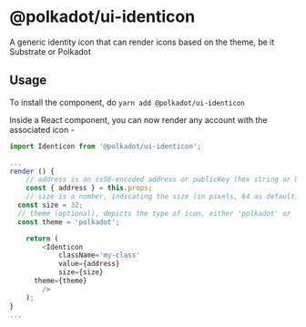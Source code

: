# @polkadot/ui-identicon

A generic identity icon that can render icons based on the theme, be it Substrate or Polkadot

## Usage

To install the component, do `yarn add @polkadot/ui-identicon`

Inside a React component, you can now render any account with the associated icon -

```javascript
import Identicon from '@polkadot/ui-identicon';

...
render () {
	// address is an ss58-encoded address or publicKey (hex string or Uint8Array)
	const { address } = this.props;
	// size is a number, indicating the size (in pixels, 64 as default)
  const size = 32;
  // theme (optional), depicts the type of icon, either 'polkadot' or 'substrate' (default)
  const theme = 'polkadot';

	return (
		<Identicon
			className='my-class'
			value={address}
			size={size}
      theme={theme}
		/>
	);
}
...
```
